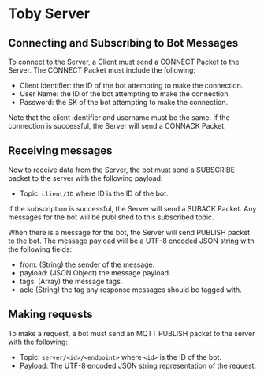 # Toby Server

## Connecting and Subscribing to Bot Messages

To connect to the Server, a Client must send a CONNECT Packet to the Server. The
CONNECT Packet must include the following:

* Client identifier: the ID of the bot attempting to make the connection.
* User Name: the ID of the bot attempting to make the connection.
* Password: the SK of the bot attempting to make the connection.

Note that the client identifier and username must be the same.
If the connection is successful, the Server will send a CONNACK Packet.


## Receiving messages

Now to receive data from the Server, the bot must send a SUBSCRIBE packet to the
server with the following payload:

* Topic: `client/ID` where ID is the ID of the bot.

If the subscription is successful, the Server will send a SUBACK Packet. Any messages
for the bot will be published to this subscribed topic.

When there is a message for the bot, the Server will send PUBLISH packet to
the bot. The message payload will be a UTF-8 encoded JSON string with the following
fields:

* from: (String) the sender of the message.
* payload: (JSON Object) the message payload.
* tags: (Array) the message tags.
* ack: (String) the tag any response messages should be tagged with.


## Making requests

To make a request, a bot must send an MQTT PUBLISH packet to the server with the
following:

- Topic: `server/<id>/<endpoint>` where `<id>` is the ID of the bot.
- Payload: The UTF-8 encoded JSON string representation of the request.


